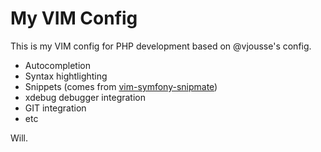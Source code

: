 My VIM Config
============================

This is my VIM config for PHP development based on @vjousse's config.

* Autocompletion
* Syntax hightlighting
* Snippets (comes from [vim-symfony-snipmate](https://github.com/themouette/vim-symfony-snipmate))
* xdebug debugger integration
* GIT integration
* etc


Will.

